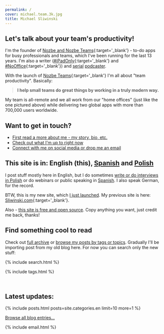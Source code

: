 ```yaml
---
permalink: /
cover: michael.team.3k.jpg
title: Michael Sliwinski
---
```


## Let's talk about your team's productivity!

I'm the founder of [Nozbe and Nozbe Teams](https://michael.gratis/nozbe){:target='_blank'} - to-do apps for busy professionals and teams, which I've been running for the last 13 years. I'm also a writer ([#iPadOnly](https://iPadOnly.com){:target='_blank'} and [#NoOffice](https://NoOffice.org){:target='_blank'}) and [serial](/podcast) [podcaster](/noofficefm).

With the launch of [Nozbe Teams](https://michael.gratis/nozbe){:target='_blank'} I'm all about "team productivity". Basically:

> **I help small teams do great things by working in a truly modern way.**

My team is all-remote and we all work from our "home offices" (just like the one pictured above) while delivering two global apps with more than 700,000 users worldwide.

## Want to get in touch?

* [First read a more about me - my story, bio, etc.](/about/)
* [Check out what I'm up to right now](/now)
* [Connect with me on social media or drop me an email](/contact)

## This site is in: English (this), [Spanish](/es/) and [Polish](/pl/)

I post stuff mostly here in English, but I do sometimes [write or do interviews in Polish](/pl) or do webinars or public speaking in [Spanish](/es). I also speak German, for the record.

BTW, this is my new site, which [I just launched](/new). My previous site is here: [Sliwinski.com](https://sliwinski.com){:target='_blank'}.

Also - [this site is free and open source](/license). Copy anything you want, just credit me back, thanks!

## Find something cool to read

Check out [full archive](/archive/) or [browse my posts by tags or topics](/). Gradually I'll be importing post from my old blog here. For now you can search only the new stuff:

{% include search.html %}

{% include tags.html %}

<br>

## Latest updates:

{% include posts.html posts=site.categories.en limit=10 more=1 %}

[Browse all blog entries…](/archive/)

<div class="footnotes">
{% include email.html %}
</div>
